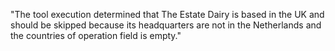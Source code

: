"The tool execution determined that The Estate Dairy is based in the UK and should be skipped because its headquarters are not in the Netherlands and the countries of operation field is empty."